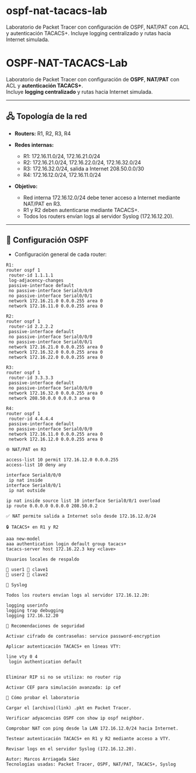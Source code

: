 # ospf-nat-tacacs-lab
Laboratorio de Packet Tracer con configuración de OSPF, NAT/PAT con ACL y autenticación TACACS+. Incluye logging centralizado y rutas hacia Internet simulada.

# OSPF-NAT-TACACS-Lab

Laboratorio de Packet Tracer con configuración de **OSPF**, **NAT/PAT** con ACL y **autenticación TACACS+**.  
Incluye **logging centralizado** y rutas hacia Internet simulada.

---

## 🖧 Topología de la red

- **Routers:** R1, R2, R3, R4  
- **Redes internas:**
  - R1: 172.16.11.0/24, 172.16.21.0/24  
  - R2: 172.16.21.0/24, 172.16.22.0/24, 172.16.32.0/24  
  - R3: 172.16.32.0/24, salida a Internet 208.50.0.0/30  
  - R4: 172.16.12.0/24, 172.16.11.0/24  

- **Objetivo:**  
  - Red interna 172.16.12.0/24 debe tener acceso a Internet mediante NAT/PAT en R3.  
  - R1 y R2 deben autenticarse mediante TACACS+.  
  - Todos los routers envían logs al servidor Syslog (172.16.12.20).

---

## 🔁 Configuración OSPF

- Configuración general de cada router:

```text
R1:
router ospf 1
 router-id 1.1.1.1
 log-adjacency-changes
 passive-interface default
 no passive-interface Serial0/0/0
 no passive-interface Serial0/0/1
 network 172.16.21.0 0.0.0.255 area 0
 network 172.16.11.0 0.0.0.255 area 0

R2:
router ospf 1
 router-id 2.2.2.2
 passive-interface default
 no passive-interface Serial0/0/0
 no passive-interface Serial0/0/1
 network 172.16.21.0 0.0.0.255 area 0
 network 172.16.32.0 0.0.0.255 area 0
 network 172.16.22.0 0.0.0.255 area 0

R3:
router ospf 1
 router-id 3.3.3.3
 passive-interface default
 no passive-interface Serial0/0/0
 network 172.16.32.0 0.0.0.255 area 0
 network 208.50.0.0 0.0.0.3 area 0

R4:
router ospf 1
 router-id 4.4.4.4
 passive-interface default
 no passive-interface Serial0/0/0
 network 172.16.11.0 0.0.0.255 area 0
 network 172.16.12.0 0.0.0.255 area 0

🌐 NAT/PAT en R3

access-list 10 permit 172.16.12.0 0.0.0.255
access-list 10 deny any

interface Serial0/0/0
 ip nat inside
interface Serial0/0/1
 ip nat outside

ip nat inside source list 10 interface Serial0/0/1 overload
ip route 0.0.0.0 0.0.0.0 208.50.0.2

✅ NAT permite salida a Internet solo desde 172.16.12.0/24

🔒 TACACS+ en R1 y R2

aaa new-model
aaa authentication login default group tacacs+
tacacs-server host 172.16.22.3 key <clave>

Usuarios locales de respaldo

👤 user1 🔑 clave1
👤 user2 🔑 clave2

📢 Syslog

Todos los routers envían logs al servidor 172.16.12.20:

logging userinfo
logging trap debugging
logging 172.16.12.20

📝 Recomendaciones de seguridad

Activar cifrado de contraseñas: service password-encryption

Aplicar autenticación TACACS+ en líneas VTY:

line vty 0 4
 login authentication default


Eliminar RIP si no se utiliza: no router rip

Activar CEF para simulación avanzada: ip cef

📂 Cómo probar el laboratorio

Cargar el [archivo](link) .pkt en Packet Tracer.

Verificar adyacencias OSPF con show ip ospf neighbor.

Comprobar NAT con ping desde la LAN 172.16.12.0/24 hacia Internet.

Testear autenticación TACACS+ en R1 y R2 mediante acceso a VTY.

Revisar logs en el servidor Syslog (172.16.12.20).

Autor: Marcos Arriagada Sáez
Tecnologías usadas: Packet Tracer, OSPF, NAT/PAT, TACACS+, Syslog
